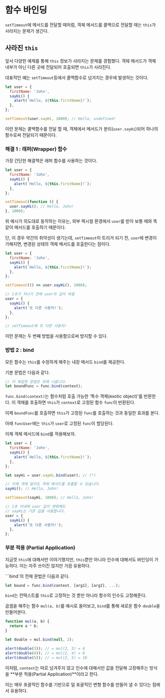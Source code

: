 # 함수 바인딩

`setTimeout`에 메서드를 전달할 때처럼, 객체 메서드를 콜백으로 전달할 때는 `this`가 사라지는 문제가 생긴다.

## 사라진 `this`

앞서 다양한 예제를 통해 `this` 정보가 사라지는 문제를 경험했다. 객체 메서드가 객체 내부가 아닌 다른 곳에 전달되어 호출되면 `this`가 사라진다.

대표적인 예는 `setTimeout`등에서 콜백함수로 넘겨지는 경우에 발생하는 것이다.

```js
let user = {
  firstName: 'John',
  sayHi() {
    alert(`Hello, ${this.firstName}!`);
  },
};

setTimeout(user.sayHi, 1000); // Hello, undefined!
```

이런 문제는 콜백함수를 전달 할 때, 객체에서 메서드가 분리(`user.sayHi`)되어 하나의 함수로써 전달되기 때문이다.

### 해결 1 : 래퍼(Wrapper) 함수

가장 간단한 해결책은 래퍼 함수를 사용하는 것이다.

```js
let user = {
  firstName: 'John',
  sayHi() {
    alert(`Hello, ${this.firstName}!`);
  },
};

setTimeout(function () {
  user.sayHi(); // Hello, John!
}, 1000);
```

위 예시가 의도대로 동작하는 이유는, 외부 렉시컬 환경에서 `user`를 받아 보통 때와 똑같이 메서드를 호출하기 때문이다.

단, 이 경우 약간의 취약성이 생기는데, `setTimeout`이 트리거 되기 전, `user`에 변경이 가해지면, 변경된 상태의 객체 메서드를 호출한다는 점이다.

```js
let user = {
  firstName: 'John',
  sayHi() {
    alert(`Hello, ${this.firstName}!`);
  },
};

setTimeout(() => user.sayHi(), 1000);

// 1초가 지나기 전에 user의 값이 바뀜
user = {
  sayHi() {
    alert('또 다른 사용자!');
  },
};

// setTimeout에 또 다른 사용자!
```

이런 문제는 두 번째 방법을 사용함으로써 방지할 수 있다.

### 방법 2 : bind

모든 함수는 `this`를 수정하게 해주는 내장 메서드 `bind`를 제공한다.

기본 문법은 다음과 같다.

```js
// 더 복잡한 문법은 뒤에 나옵니다.
let boundFunc = func.bind(context);
```

`func.bind(context)`는 함수처럼 호출 가능한 '특수 객체(exotic object)'를 반환한다. 이 객체를 호출하면 `this`가 `context`로 고정된 함수 `func`이 반환된다.

이제 `boundFunc`를 호출하면 `this`가 고정된 `func`를 호출하는 것과 동일한 효과를 본다.

아래 `funcUser`에는 `this`가 `user`로 고정된 `func`이 할당된다.

이제 객체 메서드에 `bind`를 적용해보자.

```js
let user = {
  firstName: 'John',
  sayHi() {
    alert(`Hello, ${this.firstName}!`);
  },
};

let sayHi = user.sayHi.bind(user); // (*)

// 이제 객체 없이도 객체 메서드를 호출할 수 있습니다.
sayHi(); // Hello, John!

setTimeout(sayHi, 1000); // Hello, John!

// 1초 이내에 user 값이 변화해도
// sayHi는 기존 값을 사용합니다.
user = {
  sayHi() {
    alert('또 다른 사용자!');
  },
};
```

### 부분 적용 (Partial Application)

지금껏 `this`에 대해서만 이야기했지만, `this`뿐만 아니라 인수에 대해서도 바인딩이 가능하다. 이는 자주 쓰이진 않지만 가끔 유용하다.

```bind`의 전체 문법은 다음과 같다.

```js
let bound = func.bind(context, [arg1], [arg2], ...);
```

`bind`는 컨텍스트를 `this`로 고정하는 것 뿐만 아니라 함수의 인수도 고정해준다.

곱셈을 해주는 함수 `mul(a, b)`를 예시로 들어보고, `bind`를 통해 새로운 함수 `double`을 만들어본다.

```js
function mul(a, b) {
  return a * b;
}

let double = mul.bind(null, 2);

alert(double(3)); // = mul(2, 3) = 6
alert(double(4)); // = mul(2, 4) = 8
alert(double(5)); // = mul(2, 5) = 10
```

이처럼, `context`는 따로 넘겨주지 않고 인수에 대해서만 값을 전달해 고정해주는 방식을 **부분 적용(Partial Application)**이라고 한다.

이는 매우 포괄적인 함수를 기반으로 덜 포괄적인 변형 함수를 만들어 낼 수 있다는 점에서 유용하다.
